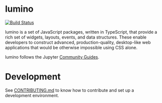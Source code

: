 # lumino

[![Build Status](https://travis-ci.org/jupyterlab/lumino.svg?branch=master)](https://travis-ci.org/jupyterlab/lumino)

lumino is a set of JavaScript packages, written in TypeScript, that provide
a rich set of widgets, layouts, events, and data structures. These enable
developers to construct advanced, production-quality, desktop-like web
applications that would be otherwise impossible using CSS alone.

lumino follows the Jupyter [Community Guides](https://jupyter.readthedocs.io/en/latest/community/content-community.html).

# Development

See [CONTRIBUTING.md](./CONTRIBUTING.md) to know how to contribute and set up a development environment.
